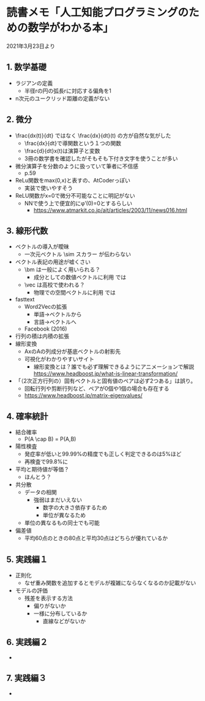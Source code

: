 # 読書メモ「人工知能プログラミングのための数学がわかる本」
2021年3月23日より

## 1. 数学基礎
- ラジアンの定義
    - 半径rの円の弧長rに対応する偏角を1
- n次元のユークリッド距離の定義がない

## 2. 微分
- \frac{dx(t)}{dt} ではなく \frac{dx}{dt}(t) の方が自然な気がした
    - \frac{dx}{dt}で導関数という１つの関数
    - \frac{d}{dt}x(t)は演算子と変数
    - 3冊の数学書を確認したがそもそも下付き文字を使うことが多い
- 微分演算子を分数のように扱っていて筆者に不信感
    - p.59
- ReLu関数をmax(0,x)と表すの、AtCoderっぽい
    - 実装で使いやすそう
- ReLU関数がx=0で微分不可能なことに明記がない
    - NNで使う上で便宜的にφ’(0)=0とするらしい
        - https://www.atmarkit.co.jp/ait/articles/2003/11/news016.html

## 3. 線形代数
- ベクトルの導入が曖昧
    - 一次元ベクトル \sim スカラー が伝わらない
- ベクトル表記の用途が嘘くさい
    - \bm は一般によく用いられる？
        - 成分としての数値ベクトルに利用 では
    - \vec は高校で使われる？
        - 物理での空間ベクトルに利用 では
- fasttext
    - Word2Vecの拡張
        - 単語->ベクトルから
        - 言語->ベクトルへ
    - Facebook (2016)
- 行列の積は内積の拡張
- 線形変換
    - AxのAの列成分が基底ベクトルの射影先
    - 可視化がわかりやすいサイト
        - 線形変換とは？誰でも必ず理解できるようにアニメーションで解説 https://www.headboost.jp/what-is-linear-transformation/ 
- 「（2次正方行列の）固有ベクトルと固有値のペアは必ず2つある」は誤り。
    - 回転行列や剪断行列など、ペアが0個や1個の場合も存在する
    - https://www.headboost.jp/matrix-eigenvalues/

## 4. 確率統計
- 結合確率
    - P(A \cap B) = P(A,B)
- 陽性検査
    - 発症率が低いと99.99%の精度でも正しく判定できるのは5%ほど
    - 再検査で99.8%に
- 平均と期待値が等価？
    - ほんとう？
- 共分散
    - データの相関
        - 強弱はまだいえない
            - 数字の大きさ依存するため
            - 単位が異なるため
    - 単位の異なるもの同士でも可能
- 偏差値
    - 平均60点のときの80点と平均30点はどちらが優れているか

## 5. 実践編１
- 正則化
    - なぜ重み関数を追加するとモデルが複雑にならなくなるのか記載がない
- モデルの評価
    - 残差を表示する方法
        - 偏りがないか
        - 一様に分布しているか
            - 直線などがないか

## 6. 実践編２
- 

## 7. 実践編３
- 

